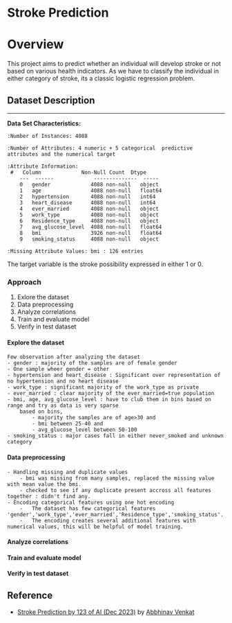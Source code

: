 # Stroke Prediction

# Overview
This project aims to predict whether an individual will develop stroke or not based on various health indicators. 
As we have to classify the individual in either category of stroke, its a classic logistic regression problem.


## Dataset Description
--------------------------

**Data Set Characteristics:**

    :Number of Instances: 4088

    :Number of Attributes: 4 numeric + 5 categorical  predictive attributes and the numerical target

    :Attribute Information:
     #   Column             Non-Null Count  Dtype  
        ---  ------             --------------  -----  
        0   gender             4088 non-null   object 
        1   age                4088 non-null   float64
        2   hypertension       4088 non-null   int64  
        3   heart_disease      4088 non-null   int64  
        4   ever_married       4088 non-null   object 
        5   work_type          4088 non-null   object 
        6   Residence_type     4088 non-null   object 
        7   avg_glucose_level  4088 non-null   float64
        8   bmi                3926 non-null   float64
        9   smoking_status     4088 non-null   object 

    :Missing Attribute Values: bmi : 126 entries

The target variable is the stroke possibility expressed in either 1 or 0.


### Approach
1. Exlore the dataset 
3. Data preprocessing 
4. Analyze correlations
5. Train and evaluate model 
6. Verify in test dataset


#### Explore the dataset 
    Few observation after analyzing the dataset
    - gender : majority of the samples are of female gender
    - One sample wheer gender = other
    - hypertension and heart_disease : Significant over representation of no hypertension and no heart disease 
    - work_type : significant majority of the work_type as private
    - ever_married : clear majority of the ever_married=true population
    - bmi, age, avg_glucose_level : have to club them in bins based on range and try as data is very sparse
        based on bins,
            - majority the samples are of age>30 and
            - bmi between 25-40 and
            - avg_glucose_level between 50-100
    - smoking_status : major cases fall in either never_smoked and unknown category

#### Data preprocessing 
    - Handling missing and duplicate values
        - bmi was missing from many samples, replaced the missing value with mean value the bmi. 
        - checked to see if any duplicate present accross all features together : didn't find any.
    - Encoding categorical features using one hot encoding
        -   The dataset has few categorical features 'gender','work_type','ever_married','Residence_type','smoking_status'. 
        -   The encoding creates several additional features with numerical values, this will be helpful of model training.   

#### Analyze correlations
#### Train and evaluate model 
#### Verify in test dataset




## Reference
- [Stroke Prediction by 123 of AI (Dec 2023)](https://kaggle.com/competitions/stroke-prediction-by-123-of-ai-dec-2023) by [Abbhinav Venkat](https://www.kaggle.com/abbhinavvenkat)